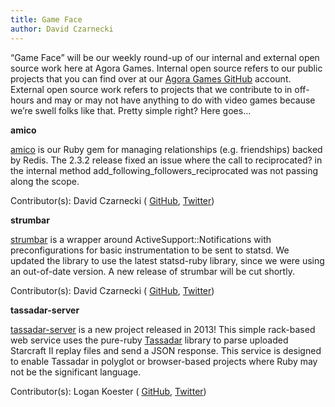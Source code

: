 ```yaml
---
title: Game Face
author: David Czarnecki
---
```

“Game Face” will be our weekly round-up of our internal and external open source work here at Agora Games. Internal open source refers to our public projects that you can find over at our [Agora Games GitHub](https://github.com/agoragames/) account. External open source work refers to projects that we contribute to in off-hours and may or may not have anything to do with video games because we’re swell folks like that. Pretty simple right? Here goes…

 **amico**

 [amico](https://github.com/agoragames/amico) is our Ruby gem for managing relationships (e.g. friendships) backed by Redis. The 2.3.2 release fixed an issue where the call to reciprocated? in the internal method add_following_followers_reciprocated was not passing along the scope.

 Contributor(s): David Czarnecki ( [GitHub](https://github.com/czarneckid/), [Twitter](https://twitter.com/czarneckid))

 **strumbar**

 [strumbar](https://github.com/agoragames/strumbar) is a wrapper around ActiveSupport::Notifications with preconfigurations for basic instrumentation to be sent to statsd. We updated the library to use the latest statsd-ruby library, since we were using an out-of-date version. A new release of strumbar will be cut shortly.

 Contributor(s): David Czarnecki ( [GitHub](https://github.com/czarneckid/), [Twitter](https://twitter.com/czarneckid))

 **tassadar-server**

 [tassadar-server](https://github.com/agoragames/tassadar-server) is a new project released in 2013! This simple rack-based web service uses the pure-ruby [Tassadar](https://github.com/agoragames/tassadar) library to parse uploaded Starcraft II replay files and send a JSON response. This service is designed to enable Tassadar in polyglot or browser-based projects where Ruby may not be the significant language.

 Contributor(s): Logan Koester ( [GitHub](https://github.com/logankoester/), [Twitter](https://twitter.com/logankoester))
